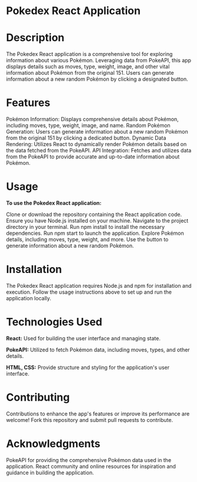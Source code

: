 # Pokedex React Application
# Description
The Pokedex React application is a comprehensive tool for exploring information about various Pokémon. Leveraging data from PokeAPI, this app displays details such as moves, type, weight, image, and other vital information about Pokémon from the original 151. Users can generate information about a new random Pokémon by clicking a designated button.

# Features
Pokémon Information: Displays comprehensive details about Pokémon, including moves, type, weight, image, and name.
Random Pokémon Generation: Users can generate information about a new random Pokémon from the original 151 by clicking a dedicated button.
Dynamic Data Rendering: Utilizes React to dynamically render Pokémon details based on the data fetched from the PokeAPI.
API Integration: Fetches and utilizes data from the PokeAPI to provide accurate and up-to-date information about Pokémon.

# Usage
**To use the Pokedex React application:**

Clone or download the repository containing the React application code.
Ensure you have Node.js installed on your machine.
Navigate to the project directory in your terminal.
Run npm install to install the necessary dependencies.
Run npm start to launch the application.
Explore Pokémon details, including moves, type, weight, and more. Use the button to generate information about a new random Pokémon.

# Installation
The Pokedex React application requires Node.js and npm for installation and execution. Follow the usage instructions above to set up and run the application locally.

# Technologies Used
**React:** Used for building the user interface and managing state.

**PokeAPI:** Utilized to fetch Pokémon data, including moves, types, and other details.

**HTML, CSS:** Provide structure and styling for the application's user interface.

# Contributing
Contributions to enhance the app's features or improve its performance are welcome! Fork this repository and submit pull requests to contribute.

# Acknowledgments
PokeAPI for providing the comprehensive Pokémon data used in the application.
React community and online resources for inspiration and guidance in building the application.
